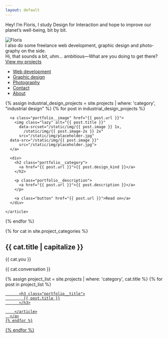 ```yaml
---
layout: default
---
```


<section class="intro">
  <p class="intro__text">Hey! I’m Floris, I study Design for Interaction and hope to improve our planet’s well-being, bit by bit.</p>
  <img src="/static/img/floris.jpg" class="intro__portrait" alt="Floris">
  <div style="--color: white;" class="intro__butt">
    <div class="me">I also do some freelance web dev&shy;elopment, graphic design and photo&shy;graphy on the side.</div>
    <div class="you">Hi, that sounds a bit, uhm... ambitious—What are you doing to get there?</div>
    <a href="#projects" class="button">View my projects</a>
    <nav>
      <ul class="intro__jump">
        <li class="intro__list-item"><a href="#web+development">Web development</a></li>
        <li class="intro__list-item"><a href="#graphic+design">Graphic design</a></li>
        <li class="intro__list-item"><a href="#photography">Photography</a></li>
        <li class="intro__list-item"><a href="#contact">Contact</a></li>
        <li class="intro__list-item"><a href="/about.html">About</a></li>
      </ul>
    </nav>
  </div>
</section>

<section class="portfolio portfolio--industrial" id="projects">
  {% assign industrial_design_projects = site.projects | where: 'category', "industrial design" %}
  {% for post in industrial_design_projects %}
    <article class="portfolio__industrial"
      style="--color: #{{ post.color }}; --background: #{{ post.background }}">

      <a class="portfolio__image" href="{{ post.url }}">
        <img class="lazy" alt="{{ post.title }}"
          data-srcset="/static/img/{{ post.image }} 1x,
            /static/img/{{ post.image-2x }} 2x"
          src="/static/img/placeholder.jpg"
      data-src="/static/img/{{ post.image }}"
          src="/static/img/placeholder.jpg">
      </a>

      <div>
        <h2 class="portfolio__category">
          <a href="{{ post.url }}">{{ post.design_kind }}</a>
        </h2>

        <p class="portfolio__description">
          <a href="{{ post.url }}">{{ post.description }}</a>
        </p>

        <a class="button" href="{{ post.url }}">Read on</a>
      </div>

    </article>
  {% endfor %}
</section>

{% for cat in site.project_categories %}
  <section class="portfolio portfolio--other"
    style="--color: #{{ cat.color }}; --background: #{{ cat.background }};
    --gradient-start: #{{ cat.gradient-start }};
    --gradient-end: #{{ cat.gradient-end }}"
    id="{{ cat.title | url_encode }}">
    <h2 class="section-head">{{ cat.title | capitalize }}</h2>
    <div class="portfolio__about-cat">
      <div class="you-cont">
        <p class="you">{{ cat.you }}</p>
      </div>
      <div class="me">
        <p class="portfolio__conversation">{{ cat.conversation }}</p>
      </div>
    </div>
    {% assign project_list = site.projects | where: 'category', cat.title %}
    {% for post in project_list %}
      <a href="{{ post.url }}" class="portfolio__item"
        style="background-image: url({{ post.image }});">
        <article>

          <h3 class="portfolio__title">
            {{ post.title }}
          </h3>

        </article>
      </a>
    {% endfor %}
  </section>
{% endfor %}
